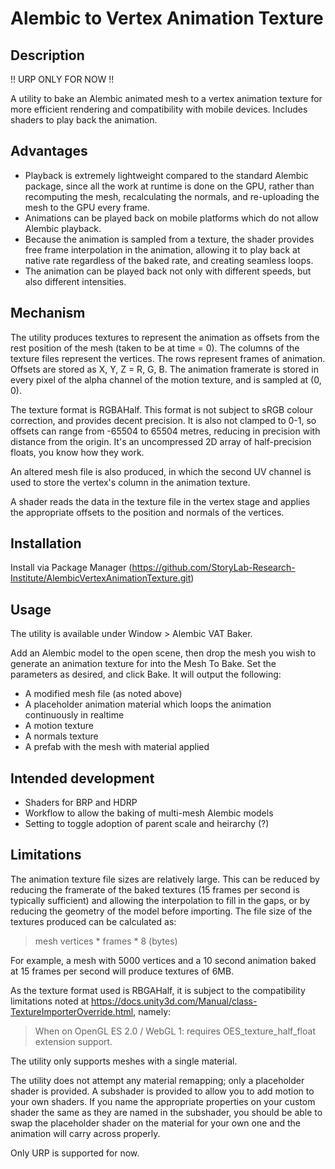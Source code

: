 # Alembic to Vertex Animation Texture
## Description

!! URP ONLY FOR NOW !!

A utility to bake an Alembic animated mesh to a vertex animation texture for more efficient rendering and compatibility with mobile devices. Includes shaders to play back the animation.

## Advantages
 - Playback is extremely lightweight compared to the standard Alembic package, since all the work at runtime is done on the GPU, rather than recomputing the mesh, recalculating the normals, and re-uploading the mesh to the GPU every frame.
 - Animations can be played back on mobile platforms which do not allow Alembic playback.
 - Because the animation is sampled from a texture, the shader provides free frame interpolation in the animation, allowing it to play back at native rate regardless of the baked rate, and creating seamless loops.
 - The animation can be played back not only with different speeds, but also different intensities.

## Mechanism
The utility produces textures to represent the animation as offsets from the rest position of the mesh (taken to be at time = 0). The columns of the texture files represent the vertices. The rows represent frames of animation. Offsets are stored as X, Y, Z = R, G, B. The animation framerate is stored in every pixel of the alpha channel of the motion texture, and is sampled at (0, 0).

The texture format is RGBAHalf. This format is not subject to sRGB colour correction, and provides decent precision. It is also not clamped to 0-1, so offsets can range from -65504 to 65504 metres, reducing in precision with distance from the origin. It's an uncompressed 2D array of half-precision floats, you know how they work.

An altered mesh file is also produced, in which the second UV channel is used to store the vertex's column in the animation texture.

A shader reads the data in the texture file in the vertex stage and applies the appropriate offsets to the position and normals of the vertices.

## Installation
Install via Package Manager (https://github.com/StoryLab-Research-Institute/AlembicVertexAnimationTexture.git)

## Usage
The utility is available under Window > Alembic VAT Baker.

Add an Alembic model to the open scene, then drop the mesh you wish to generate an animation texture for into the Mesh To Bake. Set the parameters as desired, and click Bake. It will output the following:

 - A modified mesh file (as noted above)
 - A placeholder animation material which loops the animation continuously in realtime
 - A motion texture
 - A normals texture
 - A prefab with the mesh with material applied

## Intended development
 - Shaders for BRP and HDRP
 - Workflow to allow the baking of multi-mesh Alembic models
 - Setting to toggle adoption of parent scale and heirarchy (?)

## Limitations
The animation texture file sizes are relatively large. This can be reduced by reducing the framerate of the baked textures (15 frames per second is typically sufficient) and allowing the interpolation to fill in the gaps, or by reducing the geometry of the model before importing. The file size of the textures produced can be calculated as:
> mesh vertices * frames * 8 (bytes)

For example, a mesh with 5000 vertices and a 10 second animation baked at 15 frames per second will produce textures of 6MB.

As the texture format used is RBGAHalf, it is subject to the compatibility limitations noted at https://docs.unity3d.com/Manual/class-TextureImporterOverride.html, namely:
> When on OpenGL ES 2.0 / WebGL 1: requires OES_texture_half_float extension support.

The utility only supports meshes with a single material.

The utility does not attempt any material remapping; only a placeholder shader is provided. A subshader is provided to allow you to add motion to your own shaders. If you name the appropriate properties on your custom shader the same as they are named in the subshader, you should be able to swap the placeholder shader on the material for your own one and the animation will carry across properly.

Only URP is supported for now.
